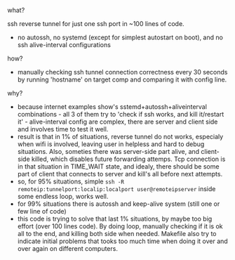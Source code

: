 what?

ssh reverse tunnel for just one ssh port in ~100 lines of code.
- no autossh, no systemd (except for simplest autostart on boot), and no ssh alive-interval configurations

how?
- manually checking ssh tunnel connection correctness every 30 seconds by running 'hostname' on target comp and comparing it with config line.

why?

- because internet examples show's sstemd+autossh+aliveinterval combinations
      - all 3 of them try to 'check if ssh works, and kill it/restart it'
      - alive-interval config are complex, there are server and client side and involves time to test it well.
- result is that in 1% of situations, reverse tunnel do not works, especialy when wifi is involved, 
  leaving user in helpless and hard to debug situations. Also, someties there was server-side part alive, and client-side killed, 
  which disables future forwarding attemps. Tcp connection is in that situation in TIME_WAIT state, and idealy, there should be 
  some part of client that connects to server and kill's all before next attempts.
- so, for 95% situations, simple `ssh -R remoteip:tunnelport:localip:localport user@remoteipserver` inside some endless loop, works well.
- for 99% situations there is autossh and keep-alive system (still one or few line of code)
- this code is trying to solve that last 1% situations, by maybe too big effort (over 100 lines code). By doing loop, manually 
  checking if it is ok all to the end, and killing both side when needed. Makefile also try to indicate initial problems that 
  tooks too much time when doing it over and over again on different computers.
